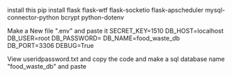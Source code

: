 install this 
pip install flask flask-wtf flask-socketio flask-apscheduler mysql-connector-python bcrypt python-dotenv

Make a New file ".env" and paste it 
SECRET_KEY=1510
DB_HOST=localhost
DB_USER=root
DB_PASSWORD=
DB_NAME=food_waste_db
DB_PORT=3306
DEBUG=True

View useridpassword.txt and copy the code and make a sql database name "food_waste_db" and paste
